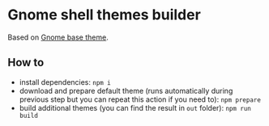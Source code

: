 # Gnome shell themes builder
Based on [Gnome base theme](https://gitlab.gnome.org/GNOME/gnome-shell/-/tree/master/data/theme).

## How to
* install dependencies:
    `npm i`
* download and prepare default theme (runs automatically during previous step but you can repeat this action if you need to):
    `npm prepare`
* build additional themes (you can find the result in `out` folder):
    `npm run build`
